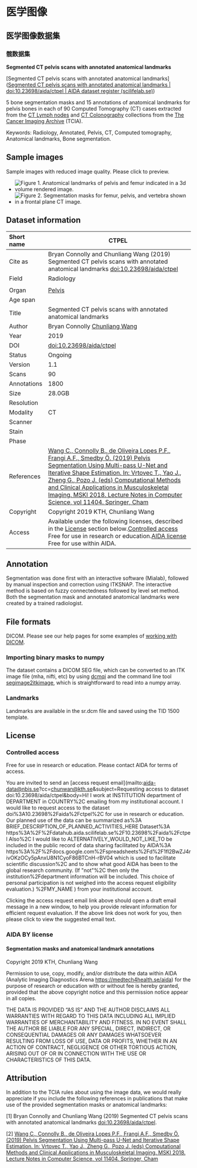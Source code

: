 

# 医学图像



## 医学图像数据集



### 髋数据集

**Segmented CT pelvis scans with annotated anatomical landmarks**

[Segmented CT pelvis scans with annotated anatomical landmarks]([Segmented CT pelvis scans with annotated anatomical landmarks | doi:10.23698/aida/ctpel | AIDA dataset register (scilifelab.se)](https://datahub.aida.scilifelab.se/10.23698/aida/ctpel))

5 bone segmentation masks and 15 annotations of anatomical landmarks for pelvis bones in each of 90 Computed Tomography (CT) cases extracted from the [CT Lymph nodes](https://wiki.cancerimagingarchive.net/display/Public/CT+Lymph+Nodes) and [CT Colonography](https://wiki.cancerimagingarchive.net/display/Public/CT+COLONOGRAPHY) collections from the [The Cancer Imaging Archive](https://www.cancerimagingarchive.net/) (TCIA).

Keywords: Radiology, Annotated, Pelvis, CT, Computed tomography, Anatomical landmarks, Bone segmentation.



## Sample images

Sample images with reduced image quality. Please click to preview.

- ![Figure 1. Anatomical landmarks of pelvis and femur indicated in a 3d volume rendered image.](https://datahub.aida.scilifelab.se/assets/images/10.23698/aida/ctpel/landmarks-thumbnail.png)
- ![Figure 2. Segmentation masks for femur, pelvis, and vertebra shown in a frontal plane CT image.](https://datahub.aida.scilifelab.se/assets/images/10.23698/aida/ctpel/segmentations-thumbnail.png)





## Dataset information

| Short name  | CTPEL                                                        |
| :---------- | ------------------------------------------------------------ |
| Cite as     | Bryan Connolly and Chunliang Wang (2019) Segmented CT pelvis scans with annotated anatomical landmarks [doi:10.23698/aida/ctpel](https://doi.org/10.23698/aida/ctpel) |
| Field       | Radiology                                                    |
|             |                                                              |
| Organ       | [Pelvis](https://termbrowser.nhs.uk/?perspective=full&conceptId1=12921003) |
| Age span    |                                                              |
| Title       | Segmented CT pelvis scans with annotated anatomical landmarks |
| Author      | Bryan Connolly [Chunliang Wang](https://orcid.org/0000-0002-0442-3524) |
| Year        | 2019                                                         |
| DOI         | [doi:10.23698/aida/ctpel](https://doi.org/10.23698/aida/ctpel) |
| Status      | Ongoing                                                      |
| Version     | 1.1                                                          |
| Scans       | 90                                                           |
| Annotations | 1800                                                         |
| Size        | 28.0GB                                                       |
| Resolution  |                                                              |
| Modality    | CT                                                           |
| Scanner     |                                                              |
| Stain       |                                                              |
| Phase       |                                                              |
| References  | [Wang C., Connolly B., de Oliveira Lopes P.F., Frangi A.F., Smedby Ö. (2019) Pelvis Segmentation Using Multi-pass U-Net and Iterative Shape Estimation. In: Vrtovec T., Yao J., Zheng G., Pozo J. (eds) Computational Methods and Clinical Applications in Musculoskeletal Imaging. MSKI 2018. Lecture Notes in Computer Science, vol 11404. Springer, Cham](https://doi.org/10.1007/978-3-030-11166-3_5) |
| Copyright   | Copyright 2019 KTH, Chunliang Wang                           |
| Access      | Available under the following licenses, described in the [License](https://datahub.aida.scilifelab.se/10.23698/aida/ctpel#license) section below.[Controlled access](https://datahub.aida.scilifelab.se/10.23698/aida/ctpel#controlled-access) Free for use in research or education.[AIDA license](https://datahub.aida.scilifelab.se/10.23698/aida/ctpel#aida-license) Free for use within AIDA. |

## Annotation

Segmentation was done first with an interactive software (Mialab), followed by manual inspection and correction using ITKSNAP. The interactive method is based on fuzzy connectedness followed by level set method. Both the segmentation mask and annotated anatomical landmarks were created by a trained radiologist.

## File formats

DICOM. Please see our help pages for some examples of [working with DICOM](https://datahub.aida.scilifelab.se/about/help/#working-with-dicom).

### Importing binary masks to numpy

The dataset contains a DICOM SEG file, which can be converted to an ITK image file (mha, nifti, etc) by using [dcmqi](https://github.com/QIICR/dcmqi) and the command line tool [segimage2itkimage](https://qiicr.gitbook.io/dcmqi-guide/opening/cmd_tools/seg/segimage2itkimage), which is straightforward to read into a numpy array.

### Landmarks

Landmarks are available in the sr.dcm file and saved using the TID 1500 template.

## License

### Controlled access

Free for use in research or education. Please contact AIDA for terms of access.

You are invited to send an [access request email](mailto:aida-data@nbis.se?cc=chunwan@kth.se&subject=Requesting access to dataset doi:10.23698/aida/ctpel&body=Hi! I work at INSTITUTION department of DEPARTMENT in COUNTRY%2C emailing from my institutional account. I would like to request access to the dataset doi%3A10.23698%2Faida%2Fctpel%2C for use in research or education. Our planned use of the data can be summarized as%3A BRIEF_DESCRIPTION_OF_PLANNED_ACTIVITIES_HERE Dataset%3A https%3A%2F%2Fdatahub.aida.scilifelab.se%2F10.23698%2Faida%2Fctpel Also%2C I would like to ALTERNATIVELY_WOULD_NOT_LIKE_TO be included in the public record of data sharing facilitated by AIDA%3A https%3A%2F%2Fdocs.google.com%2Fspreadsheets%2Fd%2F1fl2BwZJ4rivOKzOCy5pAnxU8N1CyoF86BTCnH-rBV04 which is used to facilitate scientific discussion%2C and to show what good AIDA has been to the global research community. (If "not"%2C then only the institution%2Fdepartment information will be included. This choice of personal participation is not weighed into the access request eligibility evaluation.) %2FMY_NAME ) from your institutional account.

Clicking the access request email link above should open a draft email message in a new window, to help you provide relevant information for efficient request evaluation. If the above link does not work for you, then please click to view the suggested email text.

### AIDA BY license

#### Segmentation masks and anatomical landmark annotations

Copyright 2019 KTH, Chunliang Wang

Permission to use, copy, modify, and/or distribute the data within AIDA (Analytic Imaging Diagnostics Arena https://medtech4health.se/aida) for the purpose of research or education with or without fee is hereby granted, provided that the above copyright notice and this permission notice appear in all copies.

THE DATA IS PROVIDED “AS IS” AND THE AUTHOR DISCLAIMS ALL WARRANTIES WITH REGARD TO THIS DATA INCLUDING ALL IMPLIED WARRANTIES OF MERCHANTABILITY AND FITNESS. IN NO EVENT SHALL THE AUTHOR BE LIABLE FOR ANY SPECIAL, DIRECT, INDIRECT, OR CONSEQUENTIAL DAMAGES OR ANY DAMAGES WHATSOEVER RESULTING FROM LOSS OF USE, DATA OR PROFITS, WHETHER IN AN ACTION OF CONTRACT, NEGLIGENCE OR OTHER TORTIOUS ACTION, ARISING OUT OF OR IN CONNECTION WITH THE USE OR CHARACTERISTICS OF THIS DATA.

## Attribution

In addition to the TCIA rules about using the image data, we would really appreciate if you include the following references in publications that make use of the provided segmentation masks or anatomical landmarks:

[1] Bryan Connolly and Chunliang Wang (2019) Segmented CT pelvis scans with annotated anatomical landmarks [doi:10.23698/aida/ctpel](https://doi.org/10.23698/aida/ctpel).

[2] [Wang C., Connolly B., de Oliveira Lopes P.F., Frangi A.F., Smedby Ö. (2019) Pelvis Segmentation Using Multi-pass U-Net and Iterative Shape Estimation. In: Vrtovec T., Yao J., Zheng G., Pozo J. (eds) Computational Methods and Clinical Applications in Musculoskeletal Imaging. MSKI 2018. Lecture Notes in Computer Science, vol 11404. Springer, Cham](https://doi.org/10.1007/978-3-030-11166-3_5)

















